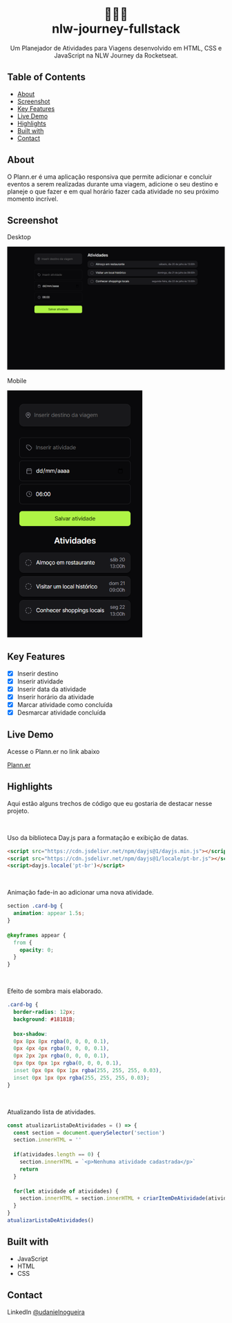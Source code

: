 <div align="center">
  
  <h1>👨🏻‍🚀 <br> nlw-journey-fullstack</h1>
  <p>Um Planejador de Atividades para Viagens desenvolvido em HTML, CSS e JavaScript na NLW Journey da Rocketseat.</p>
</div>

## Table of Contents

- [About](#about)
- [Screenshot](#screenshot)
- [Key Features](#key-features)
- [Live Demo](#live-demo)
- [Highlights](#highlights)
- [Built with](#built-with)
- [Contact](#contact)

## <a id="about"></a> About

O Plann.er é uma aplicação responsiva que permite adicionar e concluir eventos a serem realizadas durante uma viagem, adicione o seu destino e planeje o que fazer e em qual horário fazer cada atividade no seu próximo momento incrível.

## <a id="screenshot"></a> Screenshot

Desktop

![Desktop Screenshot](desktop-screenshot.png "Desktop Screnshot")

Mobile

<img src="mobile-screenshot.png" height="570px">

## <a id="key-features"></a> Key Features

- [x] Inserir destino
- [x] Inserir atividade
- [x] Inserir data da atividade
- [x] Inserir horário da atividade
- [x] Marcar atividade como concluída
- [x] Desmarcar atividade concluída

<h2 id="live-demo">Live Demo</h2>

Acesse o Plann.er no link abaixo

[Plann.er](https://udanielnogueira.github.io/nlw-journey-fullstack/)

## <a id="highlights"></a> Highlights

Aqui estão alguns trechos de código que eu gostaria de destacar nesse projeto.

<br>

Uso da biblioteca Day.js para a formatação e exibição de datas.
```html
<script src="https://cdn.jsdelivr.net/npm/dayjs@1/dayjs.min.js"></script>
<script src="https://cdn.jsdelivr.net/npm/dayjs@1/locale/pt-br.js"></script>
<script>dayjs.locale('pt-br')</script>
```

<br>

Animação fade-in ao adicionar uma nova atividade.
```css
section .card-bg {
  animation: appear 1.5s;
}
  
@keyframes appear {
  from {
    opacity: 0;
  }
}
```

<br>

Efeito de sombra mais elaborado.
```css
.card-bg {
  border-radius: 12px;
  background: #18181B;
  
  box-shadow: 
  0px 8px 8px rgba(0, 0, 0, 0.1), 
  0px 4px 4px rgba(0, 0, 0, 0.1), 
  0px 2px 2px rgba(0, 0, 0, 0.1), 
  0px 0px 0px 1px rgba(0, 0, 0, 0.1), 
  inset 0px 0px 0px 1px rgba(255, 255, 255, 0.03), 
  inset 0px 1px 0px rgba(255, 255, 255, 0.03);
}
```

<br>

Atualizando lista de atividades.
```js
const atualizarListaDeAtividades = () => {
  const section = document.querySelector('section')
  section.innerHTML = ''

  if(atividades.length == 0) {
    section.innerHTML = `<p>Nenhuma atividade cadastrada</p>`
    return
  }

  for(let atividade of atividades) {
    section.innerHTML = section.innerHTML + criarItemDeAtividade(atividade)
  }
}
atualizarListaDeAtividades()
```

## <a id="built-with"></a> Built with

- JavaScript
- HTML
- CSS

## <a id="contact"></a> Contact

LinkedIn [@udanielnogueira](https://www.linkedin.com/in/udanielnogueira/)
